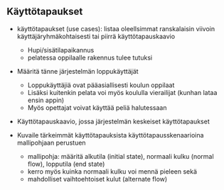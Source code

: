 ## Käyttötapaukset

* käyttötapaukset (use cases): listaa oleellsimmat ranskalaisin viivoin käyttäjäryhmäkohtaisesti tai piirrä käyttötapauskaavio
  - Hupi/sisätilapaikannus
  - pelatessa oppilaalle rakennus tulee tutuksi 
  
 
* Määritä tänne järjestelmän loppukäyttäjät
  * Loppukäyttäjiä ovat pääasiallisesti koulun oppilaat
  * Lisäksi kuitenkin pelata voi myös koululla vierailijat (kunhan lataa ensin appin)
  * Myös opettajat voivat käyttää peliä halutessaan


* Käyttötapauskaavio, jossa järjestelmän keskeiset käyttötapaukset
* Kuvaile tärkeimmät käyttötapauksista käyttötapausskenaarioina mallipohjaan perustuen
  * mallipohja: määritä alkutila (initial state), normaali kulku (normal flow), lopputila (end state)
  * kerro myös kuinka normaali kulku voi mennä pieleen sekä
  * mahdolliset vaihtoehtoiset kulut (alternate flow)
